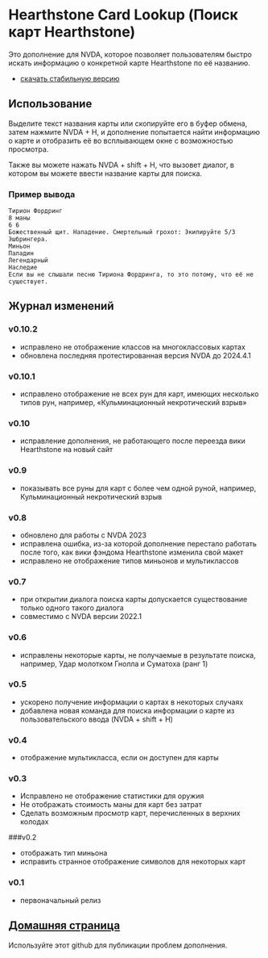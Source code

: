 # Hearthstone Card Lookup (Поиск карт Hearthstone)

Это дополнение для NVDA, которое позволяет пользователям быстро искать информацию о конкретной карте Hearthstone по её названию.

- [скачать стабильную версию](https://github.com/SamKacer/HearthstoneCardLookup/releases/download/v0.10.2/HearthstoneCardLookup-0.10.2.nvda-addon)

## Использование

Выделите текст названия карты или скопируйте его в буфер обмена, затем нажмите NVDA + H, и дополнение попытается найти информацию о карте и отобразить её во всплывающем окне с возможностью просмотра.

Также вы можете нажать NVDA + shift + H, что вызовет диалог, в котором вы можете ввести название карты для поиска.

### Пример вывода

```
Тирион Фордринг
8 маны
6 6
Божественный щит. Нападение. Смертельный грохот: Экипируйте 5/3 Эшбрингера.
Миньон
Паладин
Легендарный
Наследие
Если вы не слышали песню Тириона Фордринга, то это потому, что её не существует.
``` 	

## Журнал изменений

### v0.10.2
- исправлено не отображение классов на многоклассовых картах
- обновлена последняя протестированная версия NVDA до 2024.4.1

### v0.10.1
- исправлено отображение не всех рун для карт, имеющих несколько типов рун, например, «Кульминационный некротический взрыв»

### v0.10
- исправление дополнения, не работающего после переезда вики Hearthstone на новый сайт

### v0.9
- показывать все руны для карт с более чем одной руной, например, Кульминационный некротический взрыв

### v0.8
- обновлено для работы с NVDA 2023
- исправлена ошибка, из-за которой дополнение перестало работать после того, как вики фэндома Hearthstone изменила свой макет
- исправлено не отображение типов миньонов и мультиклассов

### v0.7
- при открытии диалога поиска карты допускается существование только одного такого диалога
- совместимо с NVDA версии 2022.1

### v0.6
- исправлены некоторые карты, не получаемые в результате поиска, например, Удар молотком Гнолла и Суматоха (ранг 1)

### v0.5
- ускорено получение информации о картах в некоторых случаях
- добавлена новая команда для поиска информации о карте из пользовательского ввода (NVDA + shift + H)

### v0.4
- отображение мультикласса, если он доступен для карты

### v0.3

- Исправлено не отображение статистики для оружия
- Не отображать стоимость маны для карт без затрат
- Сделать возможным просмотр карт, перечисленных в верхних колодах

###v0.2

- отображать тип миньона
- исправить странное отображение символов для некоторых карт

### v0.1

- первоначальный релиз

## [Домашняя страница](https://github.com/SamKacer/HearthstoneCardLookup)

Используйте этот github для публикации проблем дополнения.

